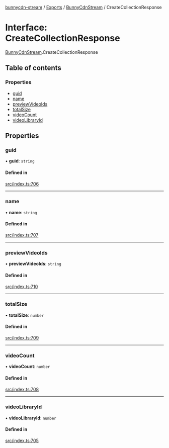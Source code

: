 [bunnycdn-stream](../README.md) / [Exports](../modules.md) / [BunnyCdnStream](../modules/BunnyCdnStream.md) / CreateCollectionResponse

# Interface: CreateCollectionResponse

[BunnyCdnStream](../modules/BunnyCdnStream.md).CreateCollectionResponse

## Table of contents

### Properties

- [guid](BunnyCdnStream.CreateCollectionResponse.md#guid)
- [name](BunnyCdnStream.CreateCollectionResponse.md#name)
- [previewVideoIds](BunnyCdnStream.CreateCollectionResponse.md#previewvideoids)
- [totalSize](BunnyCdnStream.CreateCollectionResponse.md#totalsize)
- [videoCount](BunnyCdnStream.CreateCollectionResponse.md#videocount)
- [videoLibraryId](BunnyCdnStream.CreateCollectionResponse.md#videolibraryid)

## Properties

### guid

• **guid**: `string`

#### Defined in

[src/index.ts:706](https://github.com/dan-online/bunnycdn-stream/blob/43fdbc3/src/index.ts#L706)

___

### name

• **name**: `string`

#### Defined in

[src/index.ts:707](https://github.com/dan-online/bunnycdn-stream/blob/43fdbc3/src/index.ts#L707)

___

### previewVideoIds

• **previewVideoIds**: `string`

#### Defined in

[src/index.ts:710](https://github.com/dan-online/bunnycdn-stream/blob/43fdbc3/src/index.ts#L710)

___

### totalSize

• **totalSize**: `number`

#### Defined in

[src/index.ts:709](https://github.com/dan-online/bunnycdn-stream/blob/43fdbc3/src/index.ts#L709)

___

### videoCount

• **videoCount**: `number`

#### Defined in

[src/index.ts:708](https://github.com/dan-online/bunnycdn-stream/blob/43fdbc3/src/index.ts#L708)

___

### videoLibraryId

• **videoLibraryId**: `number`

#### Defined in

[src/index.ts:705](https://github.com/dan-online/bunnycdn-stream/blob/43fdbc3/src/index.ts#L705)

